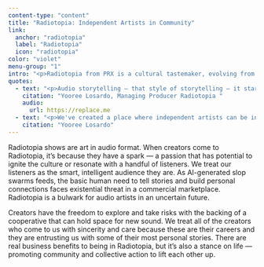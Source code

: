 ```yaml
---
content-type: "content"
title: "Radiotopia: Independent Artists in Community"
link:
  anchor: "radiotopia"
  label: "Radiotopia"
  icon: "radiotopia"
color: "violet"
menu-group: "1"
intro: "<p>Radiotopia from PRX is a cultural tastemaker, evolving from public radio roots into visionary storytellers that represent the best of their genres across history, fiction, society and culture. This year, Radiotopia launched 17 seasons and specials, including bringing on Hyperfixed from Alex Goldman, Proxy with Yowei Shaw, Never Post, and Radiotopia Presents: Red for Revolution, a limited series audio drama centering intergenerational stories of Black women and queer love set in the 1970s. With support from the Mellon Foundation, Ear Hustle built an audio production space in the California Institution for Women, where the training program will feature collaboration with KALW public radio’s Uncuffed. Radiotopia Presents: We're Doing the Wiz and The Memory Palace were featured at Tribeca Festival. And Normal Gossip’s creators passed the reins of the hit show to new host Rachelle Hampton and producer Se’era Spragley Ricks.</p>"
quotes:
  - text: "<p>Audio storytelling — that style of storytelling — it started in public media and it feels like we're, like, a couple of generations beyond it, like in terms of like the lineage. It's kind of like when you put cheese on broccoli, we are sharing educational information, but we're making it, like, really fun and entertaining and I think engaging people to consume content that is still, like, high quality but also very fun.</p>"
    citation: "Yooree Losardo, Managing Producer Radiotopia "
    audio:
      url: https://replace.me
  - text: "<p>We've created a place where independent artists can be independent, but together. And that by working together we're building sustainability for this kind of work. It's an example of what we can accomplish when we work together and pool our resources and have each other's back.</p>"
    citation: "Yooree Losardo"
---
```


Radiotopia shows are art in audio format. When creators come to Radiotopia, it’s because they have a spark — a passion that has potential to ignite the culture or resonate with a handful of listeners. We treat our listeners as the smart, intelligent audience they are. As AI-generated slop swarms feeds, the basic human need to tell stories and build personal connections faces existential threat in a commercial marketplace. Radiotopia is a bulwark for audio artists in an uncertain future.

Creators have the freedom to explore and take risks with the backing of a cooperative that can hold space for new sound. We treat all of the creators who come to us with sincerity and care because these are their careers and they are entrusting us with some of their most personal stories. There are real business benefits to being in Radiotopia, but it’s also a stance on life — promoting community and collective action to lift each other up.
